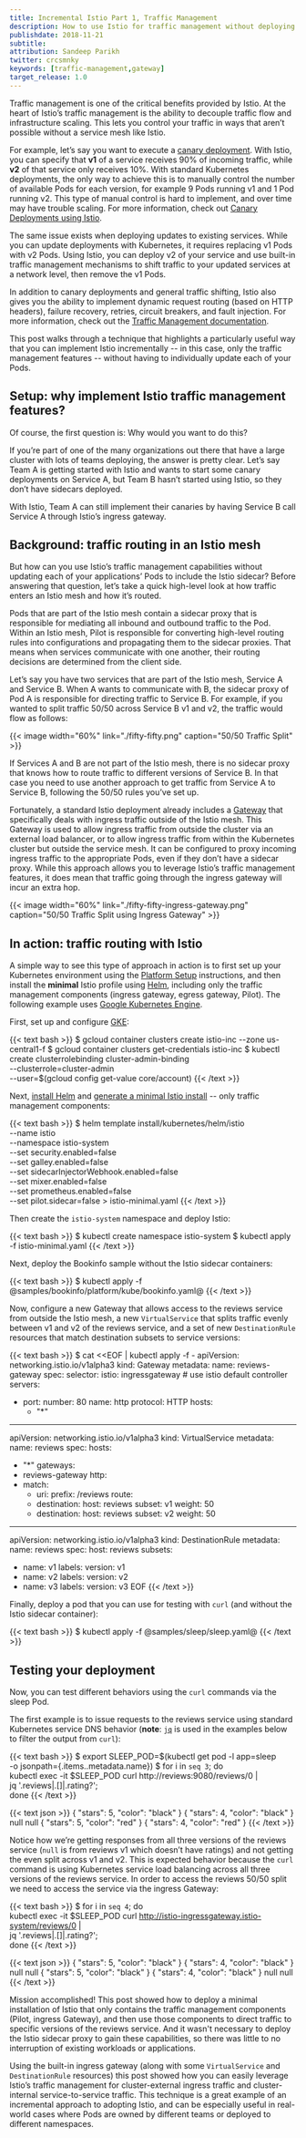 ```yaml
---
title: Incremental Istio Part 1, Traffic Management
description: How to use Istio for traffic management without deploying sidecar proxies.
publishdate: 2018-11-21
subtitle:
attribution: Sandeep Parikh
twitter: crcsmnky
keywords: [traffic-management,gateway]
target_release: 1.0
---
```


Traffic management is one of the critical benefits provided by Istio. At the heart of Istio’s traffic management is the ability to decouple traffic flow and infrastructure scaling. This lets you control your traffic in ways that aren’t possible without a service mesh like Istio.

For example, let’s say you want to execute a [canary deployment](https://martinfowler.com/bliki/CanaryRelease.html). With Istio, you can specify that **v1** of a service receives 90% of incoming traffic, while **v2** of that service only receives 10%. With standard Kubernetes deployments, the only way to achieve this is to manually control the number of available Pods for each version, for example 9 Pods running v1 and 1 Pod running v2. This type of manual control is hard to implement, and over time may have trouble scaling. For more information, check out [Canary Deployments using Istio](/blog/2017/0.1-canary/).

The same issue exists when deploying updates to existing services. While you can update deployments with Kubernetes, it requires replacing v1 Pods with v2 Pods. Using Istio, you can deploy v2 of your service and use built-in traffic management mechanisms to shift traffic to your updated services at a network level, then remove the v1 Pods.

In addition to canary deployments and general traffic shifting, Istio also gives you the ability to implement dynamic request routing (based on HTTP headers), failure recovery, retries, circuit breakers, and fault injection. For more information, check out the [Traffic Management documentation](/docs/concepts/traffic-management/).

This post walks through a technique that highlights a particularly useful way that you can implement Istio incrementally -- in this case, only the traffic management features -- without having to individually update each of your Pods.

## Setup: why implement Istio traffic management features?

Of course, the first question is: Why would you want to do this?

If you’re part of one of the many organizations out there that have a large cluster with lots of teams deploying, the answer is pretty clear. Let’s say Team A is getting started with Istio and wants to start some canary deployments on Service A, but Team B hasn’t started using Istio, so they don’t have sidecars deployed.

With Istio, Team A can still implement their canaries by having Service B call Service A through Istio’s ingress gateway.

## Background: traffic routing in an Istio mesh

But how can you use Istio’s traffic management capabilities without updating each of your applications’ Pods to include the Istio sidecar? Before answering that question, let’s take a quick high-level look at how traffic enters an Istio mesh and how it’s routed.

Pods that are part of the Istio mesh contain a sidecar proxy that is responsible for mediating all inbound and outbound traffic to the Pod. Within an Istio mesh, Pilot is responsible for converting high-level routing rules into configurations and propagating them to the sidecar proxies. That means when services communicate with one another, their routing decisions are determined from the client side.

Let’s say you have two services that are part of the Istio mesh, Service A and Service B. When A wants to communicate with B, the sidecar proxy of Pod A is responsible for directing traffic to Service B. For example, if you wanted to split traffic 50/50 across Service B v1 and v2, the traffic would flow as follows:

{{< image width="60%" link="./fifty-fifty.png" caption="50/50 Traffic Split" >}}

If Services A and B are not part of the Istio mesh, there is no sidecar proxy that knows how to route traffic to different versions of Service B. In that case you need to use another approach to get traffic from Service A to Service B, following the 50/50 rules you’ve set up.

Fortunately, a standard Istio deployment already includes a [Gateway](/docs/concepts/traffic-management/#gateways) that specifically deals with ingress traffic outside of the Istio mesh. This Gateway is used to allow ingress traffic from outside the cluster via an external load balancer, or to allow ingress traffic from within the Kubernetes cluster but outside the service mesh. It can be configured to proxy incoming ingress traffic to the appropriate Pods, even if they don’t have a sidecar proxy. While this approach allows you to leverage Istio’s traffic management features, it does mean that traffic going through the ingress gateway will incur an extra hop.

{{< image width="60%" link="./fifty-fifty-ingress-gateway.png" caption="50/50 Traffic Split using Ingress Gateway" >}}

## In action: traffic routing with Istio

A simple way to see this type of approach in action is to first set up your Kubernetes environment using the [Platform Setup](/docs/setup/platform-setup/) instructions, and then install the **minimal** Istio profile using [Helm](https://archive.istio.io/1.4/docs/setup/install/helm/), including only the traffic management components (ingress gateway, egress gateway, Pilot). The following example uses [Google Kubernetes Engine](https://cloud.google.com/gke).

First, set up and configure [GKE](/docs/setup/platform-setup/gke/):

{{< text bash >}}
$ gcloud container clusters create istio-inc --zone us-central1-f
$ gcloud container clusters get-credentials istio-inc
$ kubectl create clusterrolebinding cluster-admin-binding \
   --clusterrole=cluster-admin \
   --user=$(gcloud config get-value core/account)
{{< /text >}}

Next, [install Helm](https://helm.sh/docs/intro/install/) and [generate a minimal Istio install](https://archive.istio.io/1.4/docs/setup/install/helm/) -- only traffic management components:

{{< text bash >}}
$ helm template install/kubernetes/helm/istio \
  --name istio \
  --namespace istio-system \
  --set security.enabled=false \
  --set galley.enabled=false \
  --set sidecarInjectorWebhook.enabled=false \
  --set mixer.enabled=false \
  --set prometheus.enabled=false \
  --set pilot.sidecar=false > istio-minimal.yaml
{{< /text >}}

Then create the `istio-system` namespace and deploy Istio:

{{< text bash >}}
$ kubectl create namespace istio-system
$ kubectl apply -f istio-minimal.yaml
{{< /text >}}

Next, deploy the Bookinfo sample without the Istio sidecar containers:

{{< text bash >}}
$ kubectl apply -f @samples/bookinfo/platform/kube/bookinfo.yaml@
{{< /text >}}

Now, configure a new Gateway that allows access to the reviews service from outside the Istio mesh, a new `VirtualService` that splits traffic evenly between v1 and v2 of the reviews service, and a set of new `DestinationRule` resources that match destination subsets to service versions:

{{< text bash >}}
$ cat <<EOF | kubectl apply -f -
apiVersion: networking.istio.io/v1alpha3
kind: Gateway
metadata:
  name: reviews-gateway
spec:
  selector:
    istio: ingressgateway # use istio default controller
  servers:
  - port:
      number: 80
      name: http
      protocol: HTTP
    hosts:
    - "*"
---
apiVersion: networking.istio.io/v1alpha3
kind: VirtualService
metadata:
  name: reviews
spec:
  hosts:
  - "*"
  gateways:
  - reviews-gateway
  http:
  - match:
    - uri:
        prefix: /reviews
    route:
    - destination:
        host: reviews
        subset: v1
      weight: 50
    - destination:
        host: reviews
        subset: v2
      weight: 50
---
<!-- markdownlint-disable-file MD007 -->
apiVersion: networking.istio.io/v1alpha3
kind: DestinationRule
metadata:
  name: reviews
spec:
  host: reviews
  subsets:
  - name: v1
    labels:
      version: v1
  - name: v2
    labels:
      version: v2
  - name: v3
    labels:
      version: v3
EOF
{{< /text >}}

Finally, deploy a pod that you can use for testing with `curl` (and without the Istio sidecar container):

{{< text bash >}}
$ kubectl apply -f @samples/sleep/sleep.yaml@
{{< /text >}}

## Testing your deployment

Now, you can test different behaviors using the `curl` commands via the sleep Pod.

The first example is to issue requests to the reviews service using standard Kubernetes service DNS behavior (**note**: [`jq`](https://stedolan.github.io/jq/) is used in the examples below to filter the output from `curl`):

{{< text bash >}}
$ export SLEEP_POD=$(kubectl get pod -l app=sleep \
  -o jsonpath={.items..metadata.name})
$ for i in `seq 3`; do \
  kubectl exec -it $SLEEP_POD curl http://reviews:9080/reviews/0 | \
  jq '.reviews|.[]|.rating?'; \
  done
{{< /text >}}

{{< text json >}}
{
  "stars": 5,
  "color": "black"
}
{
  "stars": 4,
  "color": "black"
}
null
null
{
  "stars": 5,
  "color": "red"
}
{
  "stars": 4,
  "color": "red"
}
{{< /text >}}

Notice how we’re getting responses from all three versions of the reviews service (`null` is from reviews v1 which doesn’t have ratings) and not getting the even split across v1 and v2. This is expected behavior because the `curl` command is using Kubernetes service load balancing across all three versions of the reviews service. In order to access the reviews 50/50 split we need to access the service via the ingress Gateway:

{{< text bash >}}
$ for i in `seq 4`; do \
  kubectl exec -it $SLEEP_POD curl http://istio-ingressgateway.istio-system/reviews/0 | \
  jq '.reviews|.[]|.rating?'; \
  done
{{< /text >}}

{{< text json >}}
{
  "stars": 5,
  "color": "black"
}
{
  "stars": 4,
  "color": "black"
}
null
null
{
  "stars": 5,
  "color": "black"
}
{
  "stars": 4,
  "color": "black"
}
null
null
{{< /text >}}

Mission accomplished! This post showed how to deploy a minimal installation of Istio that only contains the traffic management components (Pilot, ingress Gateway), and then use those components to direct traffic to specific versions of the reviews service. And it wasn't necessary to deploy the Istio sidecar proxy to gain these capabilities, so there was little to no interruption of existing workloads or applications.

Using the built-in ingress gateway (along with some `VirtualService` and `DestinationRule` resources) this post showed how you can easily leverage Istio’s traffic management for cluster-external ingress traffic and cluster-internal service-to-service traffic. This technique is a great example of an incremental approach to adopting Istio, and can be especially useful in real-world cases where Pods are owned by different teams or deployed to different namespaces.

